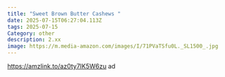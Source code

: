 ```yaml
---
title: "Sweet Brown Butter Cashews "
date: 2025-07-15T06:27:04.113Z
tags: 2025-07-15
Category: other
description: 2.xx
image: https://m.media-amazon.com/images/I/71PVaTSfu0L._SL1500_.jpg
---
```

https://amzlink.to/az0ty7IK5W6zu ad